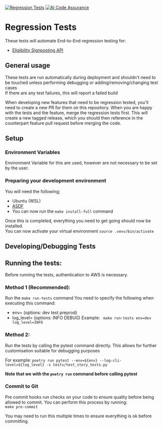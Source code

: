 [![Regression Tests](https://github.com/NHSDigital/eligibility-signposting-api-regression-tests/actions/workflows/regression_tests.yml/badge.svg?branch=main)](https://github.com/NHSDigital/eligibility-signposting-api-regression-tests/actions/workflows/regression_tests.yml)
[![AI Code Assurance](https://sonarcloud.io/api/project_badges/ai_code_assurance?project=NHSDigital_eligibility-signposting-api-regression-tests)](https://sonarcloud.io/summary/new_code?id=NHSDigital_eligibility-signposting-api-regression-tests)
# Regression Tests
These tests will automate End-to-End regression testing for:
* [Eligibility Signposting API](https://github.com/NHSDigital/eligibility-signposting-api)

## General usage
These tests are run automatically during deployment and shouldn't need to be touched unless performing debugging or
adding/removing/changing test cases <br />
If there are any test failures, this will report a failed build

When developing new features that need to be regression tested, you'll need to create a new PR for them on this repository. When you are happy with the tests and the feature, merge the regression tests first. This will create a new tagged release, which you should then reference in the counterpart feature pull request before merging the code.

## Setup

### Environment Variables
Environment Variable for this are used, however are not necessary to be set by the user.

### Preparing your development environment
You will need the following;
* Ubuntu (WSL)
* [ASDF](https://asdf-vm.com/guide/getting-started.html)
* You can now run the `make install-full` command

Once this is completed, everything you need to get going should now be installed. </br>
You can now activate your virtual environment `source .venv/bin/activate`

## Developing/Debugging Tests

## Running the tests:
Before running the tests, authentication to AWS is necessary.

### Method 1 (Recommended):
Run the `make run-tests` command
You need to specify the following when executing this command:
*  env= (options: dev test preprod)
*  log_level= (options: INFO DEBUG)
Example: ` make run-tests env=dev log_level=INFO`

### Method 2:
Run the tests by calling the pytest command directly.
This allows for further customisation suitable for debugging purposes

For example:
`poetry run pytest --env=${env} --log-cli-level=${log_level} -s tests/test_story_tests.py`

**Note that we with the `poetry run` command before calling pytest**

### Commit to Git
Pre commit hooks run checks on your code to ensure quality before being allowed to commit.
You can perform this process by running: <br /> `make pre-commit`

You may need to run this multiple times to ensure everything is ok before committing.
